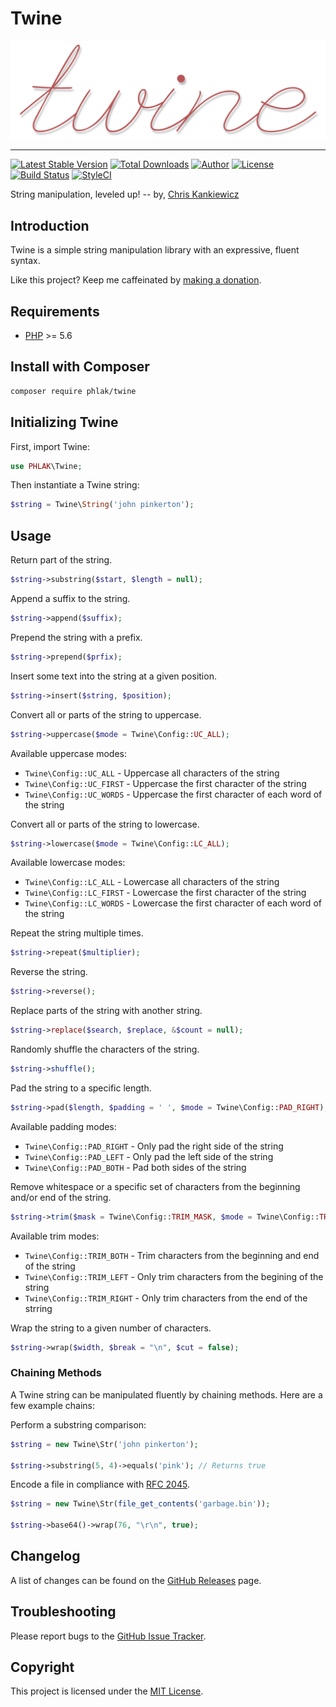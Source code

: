 Twine
=========

![Twine](twine.png)

-----

[![Latest Stable Version](https://img.shields.io/packagist/v/PHLAK/Twine.svg)](https://packagist.org/packages/PHLAK/Twine)
[![Total Downloads](https://img.shields.io/packagist/dt/PHLAK/Twine.svg)](https://packagist.org/packages/PHLAK/Twine)
[![Author](https://img.shields.io/badge/author-Chris%20Kankiewicz-blue.svg)](https://www.ChrisKankiewicz.com)
[![License](https://img.shields.io/packagist/l/PHLAK/Twine.svg)](https://packagist.org/packages/PHLAK/Twine)
[![Build Status](https://img.shields.io/travis/PHLAK/Twine.svg)](https://travis-ci.org/PHLAK/Twine)
[![StyleCI](https://styleci.io/repos/95623990/shield?branch=master&style=flat)](https://styleci.io/repos/95623990)

String manipulation, leveled up! -- by, [Chris Kankiewicz](https://www.ChrisKankiewicz.com)

Introduction
------------

Twine is a simple string manipulation library with an expressive, fluent syntax.

Like this project? Keep me caffeinated by [making a donation](https://paypal.me/ChrisKankiewicz).

Requirements
------------

  - [PHP](https://php.net) >= 5.6

Install with Composer
---------------------

```bash
composer require phlak/twine
```

Initializing Twine
------------------

First, import Twine:

```php
use PHLAK\Twine;
```

Then instantiate a Twine string:

```php
$string = Twine\String('john pinkerton');
```

Usage
-----

Return part of the string.

```php
$string->substring($start, $length = null);
```

Append a suffix to the string.

```php
$string->append($suffix);
```

Prepend the string with a prefix.

```php
$string->prepend($prfix);
```

Insert some text into the string at a given position.

```php
$string->insert($string, $position);
```

Convert all or parts of the string to uppercase.

```php
$string->uppercase($mode = Twine\Config::UC_ALL);
```

Available uppercase modes:

  - `Twine\Config::UC_ALL` - Uppercase all characters of the string
  - `Twine\Config::UC_FIRST` - Uppercase the first character of the string
  - `Twine\Config::UC_WORDS` - Uppercase the first character of each word of the string

Convert all or parts of the string to lowercase.

```php
$string->lowercase($mode = Twine\Config::LC_ALL);
```

Available lowercase modes:

  - `Twine\Config::LC_ALL` - Lowercase all characters of the string
  - `Twine\Config::LC_FIRST` - Lowercase the first character of the string
  - `Twine\Config::LC_WORDS` - Lowercase the first character of each word of the string

Repeat the string multiple times.

```php
$string->repeat($multiplier);
```

Reverse the string.

```php
$string->reverse();
```

Replace parts of the string with another string.

```php
$string->replace($search, $replace, &$count = null);
```

 Randomly shuffle the characters of the string.

```php
$string->shuffle();
```

Pad the string to a specific length.

```php
$string->pad($length, $padding = ' ', $mode = Twine\Config::PAD_RIGHT);
```

Available padding modes:
  - `Twine\Config::PAD_RIGHT` - Only pad the right side of the string
  - `Twine\Config::PAD_LEFT` - Only pad the left side of the string
  - `Twine\Config::PAD_BOTH` - Pad both sides of the string

Remove whitespace or a specific set of characters from the beginning and/or end
of the string.

```php
$string->trim($mask = Twine\Config::TRIM_MASK, $mode = Twine\Config::TRIM_BOTH);
```

Available trim modes:

  - `Twine\Config::TRIM_BOTH` - Trim characters from the beginning and end of the string
  - `Twine\Config::TRIM_LEFT` - Only trim characters from the begining of the string
  - `Twine\Config::TRIM_RIGHT` - Only trim characters from the end of the strring

Wrap the string to a given number of characters.

```php
$string->wrap($width, $break = "\n", $cut = false);
```

### Chaining Methods

A Twine string can be manipulated fluently by chaining methods. Here are a few
example chains:

Perform a substring comparison:

```php
$string = new Twine\Str('john pinkerton');

$string->substring(5, 4)->equals('pink'); // Returns true
```

Encode a file in compliance with [RFC 2045](https://tools.ietf.org/html/rfc2045).

```php
$string = new Twine\Str(file_get_contents('garbage.bin'));

$string->base64()->wrap(76, "\r\n", true);
```

Changelog
---------

A list of changes can be found on the [GitHub Releases](https://github.com/PHLAK/Twine/releases) page.

Troubleshooting
---------------

Please report bugs to the [GitHub Issue Tracker](https://github.com/PHLAK/Twine/issues).

Copyright
---------

This project is licensed under the [MIT License](https://github.com/PHLAK/Twine/blob/master/LICENSE).
